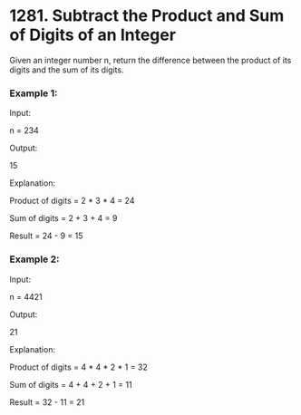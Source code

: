 # 1281. Subtract the Product and Sum of Digits of an Integer

Given an integer number n, return the difference between the product of its digits and the sum of its digits.


### Example 1:

Input:

n = 234

Output:

15

Explanation:

Product of digits = 2 * 3 * 4 = 24

Sum of digits = 2 + 3 + 4 = 9

Result = 24 - 9 = 15

### Example 2:


Input:

n = 4421

Output:

21

Explanation:

Product of digits = 4 * 4 * 2 * 1 = 32

Sum of digits = 4 + 4 + 2 + 1 = 11

Result = 32 - 11 = 21